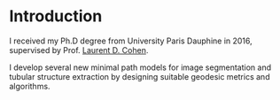 # Introduction

I received my Ph.D degree from University Paris Dauphine in 2016, supervised by Prof. [Laurent D. Cohen](https://www.ceremade.dauphine.fr/~cohen/).

I develop several new minimal path models for image segmentation and tubular structure extraction by designing suitable geodesic metrics and algorithms.
